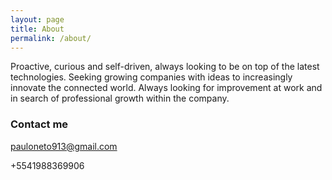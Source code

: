 ```yaml
---
layout: page
title: About
permalink: /about/
---
```


Proactive, curious and self-driven, always looking to be on top of the latest technologies. Seeking growing companies with ideas to increasingly innovate the connected world. Always looking for improvement at work and in search of professional growth within the company. 






### Contact me

[pauloneto913@gmail.com](mailto:pauloneto913@gmail.com)

+5541988369906
